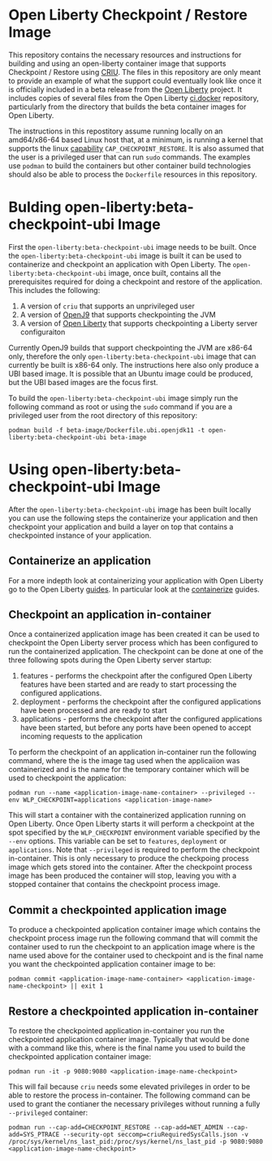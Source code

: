 # Open Liberty Checkpoint / Restore Image
This repository contains the necessary resources and instructions for building and using an open-liberty container image that supports Checkpoint / Restore using [CRIU](https://criu.org).  The files in this repository are only meant to provide an example of what the support could eventually look like once it is officially included in a beta release from the [Open Liberty](https://github.com/OpenLiberty/open-liberty) project.  It includes copies of several files from the Open Liberty [ci.docker](https://github.com/OpenLiberty/ci.docker) repository, particularly from the directory that builds the beta container images for Open Liberty.

The instructions in this repostitory assume running locally on an amd64/x86-64 based Linux host that, at a minimum, is running a kernel that supports the linux [capability](https://man7.org/linux/man-pages/man7/capabilities.7.html) `CAP_CHECKPOINT_RESTORE`. It is also assumed that the user is a privileged user that can run `sudo` commands. The examples use `podman` to build the containers but other container build technologies should also be able to process the `Dockerfile` resources in this repository.

# Bulding open-liberty:beta-checkpoint-ubi Image
First the `open-liberty:beta-checkpoint-ubi` image needs to be built.  Once the `open-liberty:beta-checkpoint-ubi` image is built it can be used to containerize and checkpoint an application with Open Liberty.  The `open-liberty:beta-checkpoint-ubi` image, once built, contains all the prerequisites required for doing a checkpoint and restore of the application.  This includes the following:
1. A version of `criu` that supports an unprivileged user
2. A version of [OpenJ9](https://github.com/eclipse-openj9/openj9) that supports checkpointing the JVM
3. A version of [Open Liberty](https://github.com/OpenLiberty/open-liberty) that supports checkpointing a Liberty server configuraiton

Currently OpenJ9 builds that support checkpointing the JVM are x86-64 only, therefore the only `open-liberty:beta-checkpoint-ubi` image that can currently be built is x86-64 only.  The instructions here also only produce a UBI based image.  It is possible that an Ubuntu image could be produced, but the UBI based images are the focus first.

To build the `open-liberty:beta-checkpoint-ubi` image simply run the following command as root or using the `sudo` command if you are a privileged user from the root directory of this repository:

```
podman build -f beta-image/Dockerfile.ubi.openjdk11 -t open-liberty:beta-checkpoint-ubi beta-image
```

# Using open-liberty:beta-checkpoint-ubi Image
After the `open-liberty:beta-checkpoint-ubi` image has been built locally you can use the following steps the containerize your application and then checkpoint your application and build a layer on top that contains a checkpointed instance of your application.
## Containerize an application
For a more indepth look at containerizing your application with Open Liberty go to the Open Liberty [guides](https://openliberty.io/guides/).  In particular look at the [containerize](https://openliberty.io/guides/#containerize) guides.

## Checkpoint an application in-container
Once a containerized application image has been created it can be used to checkpoint the Open Liberty server process which has been configured to run the containerized application. The checkpoint can be done at one of the three following spots during the Open Liberty server startup:

1. features - performs the checkpoint after the configured Open Liberty features have been started and are ready to start processing the configured applications.
2. deployment - performs the checkpoint after the configured applications have been processed and are ready to start
3. applications - performs the checkpoint after the configured applications have been started, but before any ports have been opened to accept incoming requests to the application

To perform the checkpoint of an application in-container run the following command, where the <application-image-name> is the image tag used when the applicaiion was containerized and <application-image-name-container> is the name for the temporary container which will be used to checkpoint the application:
```
podman run --name <application-image-name-container> --privileged --env WLP_CHECKPOINT=applications <application-image-name>
```
This will start a container with the containerized application running on Open Liberty.  Once Open Liberty starts it will perform a checkpoint at the spot specified by the `WLP_CHECKPOINT` environment variable specified by the `--env` options.  This variable can be set to `features`, `deployment` or `applications`.  Note that `--privileged` is required to perform the checkpoint in-container.  This is only necessary to produce the checkpoing process image which gets stored into the container.  After the checkpoint process image has been produced the container will stop, leaving you with a stopped container that contains the checkpoint process image.

## Commit a checkpointed application image
To produce a checkpointed application container image which contains the checkpoint process image run the following command that will commit the container used to run the checkpoint to an application image where <application-image-name-container> is the name used above for the container used to checkpoint and <application-image-name-checkpoint> is the final name you want the checkpointed application container image to be:
```
podman commit <application-image-name-container> <application-image-name-checkpoint> || exit 1
```
## Restore a checkpointed application in-container
To restore the checkpointed application in-container you run the checkpointed application container image.  Typically that would be done with a command like this, where <application-image-name-checkpoint> is the final name you used to build the checkpointed application container image:

```
podman run -it -p 9080:9080 <application-image-name-checkpoint>
```

This will fail because `criu` needs some elevated privileges in order to be able to restore the process in-container.  The following command can be used to grant the contianer the necessary privileges without running a fully `--privileged` container:

```
podman run --cap-add=CHECKPOINT_RESTORE --cap-add=NET_ADMIN --cap-add=SYS_PTRACE --security-opt seccomp=criuRequiredSysCalls.json -v /proc/sys/kernel/ns_last_pid:/proc/sys/kernel/ns_last_pid -p 9080:9080  <application-image-name-checkpoint>
```
